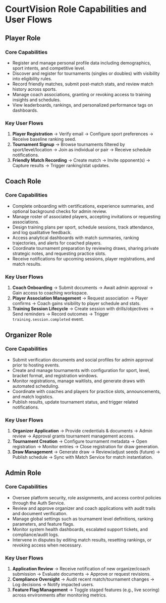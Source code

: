 # CourtVision Role Capabilities and User Flows

## Player Role
### Core Capabilities
- Register and manage personal profile data including demographics, sport intents, and competitive level.
- Discover and register for tournaments (singles or doubles) with visibility into eligibility rules.
- Record friendly matches, submit post-match stats, and review match history across sports.
- Manage coach associations, granting or revoking access to training insights and schedules.
- View leaderboards, rankings, and personalized performance tags on dashboards.

### Key User Flows
1. **Player Registration** → Verify email → Configure sport preferences → Receive baseline ranking seed.
2. **Tournament Signup** → Browse tournaments filtered by sport/level/location → Join as individual or pair → Receive schedule notifications.
3. **Friendly Match Recording** → Create match → Invite opponent(s) → Capture results → Trigger ranking/stat updates.

## Coach Role
### Core Capabilities
- Complete onboarding with certifications, experience summaries, and optional background checks for admin review.
- Manage roster of associated players, accepting invitations or requesting associations.
- Design training plans per sport, schedule sessions, track attendance, and log qualitative feedback.
- Access analytical dashboards with match summaries, ranking trajectories, and alerts for coached players.
- Coordinate tournament preparation by reviewing draws, sharing private strategic notes, and requesting practice slots.
- Receive notifications for upcoming sessions, player registrations, and match results.

### Key User Flows
1. **Coach Onboarding** → Submit documents → Await admin approval → Gain access to coaching workspace.
2. **Player Association Management** → Request association → Player confirms → Coach gains visibility to player schedule and stats.
3. **Training Session Lifecycle** → Create session with drills/objectives → Send reminders → Record outcomes → Trigger `training.session.completed` event.

## Organizer Role
### Core Capabilities
- Submit verification documents and social profiles for admin approval prior to hosting events.
- Create and manage tournaments with configuration for sport, level, bracket format, and registration windows.
- Monitor registrations, manage waitlists, and generate draws with automated scheduling.
- Coordinate with coaches and players for practice slots, announcements, and match logistics.
- Publish results, update tournament status, and trigger related notifications.

### Key User Flows
1. **Organizer Application** → Provide credentials & documents → Admin review → Approval grants tournament management access.
2. **Tournament Creation** → Configure tournament metadata → Open registration → Monitor entries → Close registration for draw generation.
3. **Draw Management** → Generate draw → Review/adjust seeds (future) → Publish schedule → Sync with Match Service for match instantiation.

## Admin Role
### Core Capabilities
- Oversee platform security, role assignments, and access control policies through the Auth Service.
- Review and approve organizer and coach applications with audit trails and document verification.
- Manage global settings such as tournament level definitions, ranking parameters, and feature flags.
- Monitor system health dashboards, escalated support tickets, and compliance/audit logs.
- Intervene in disputes by editing match results, resetting rankings, or revoking access when necessary.

### Key User Flows
1. **Application Review** → Receive notification of new organizer/coach submission → Evaluate documents → Approve or request revisions.
2. **Compliance Oversight** → Audit recent match/tournament changes → Log decisions → Notify impacted users.
3. **Feature Flag Management** → Toggle staged features (e.g., live scoring) across environments after monitoring metrics.
